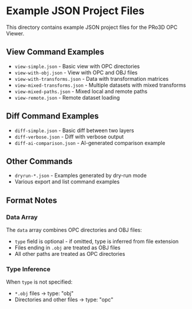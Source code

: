 # Example JSON Project Files

This directory contains example JSON project files for the PRo3D OPC Viewer.

## View Command Examples

- `view-simple.json` - Basic view with OPC directories
- `view-with-obj.json` - View with OPC and OBJ files  
- `view-with-transforms.json` - Data with transformation matrices
- `view-mixed-transforms.json` - Multiple datasets with mixed transforms
- `view-mixed-paths.json` - Mixed local and remote paths
- `view-remote.json` - Remote dataset loading

## Diff Command Examples
- `diff-simple.json` - Basic diff between two layers
- `diff-verbose.json` - Diff with verbose output
- `diff-ai-comparison.json` - AI-generated comparison example

## Other Commands
- `dryrun-*.json` - Examples generated by dry-run mode
- Various export and list command examples

## Format Notes

### Data Array
The `data` array combines OPC directories and OBJ files:
- `type` field is optional - if omitted, type is inferred from file extension
- Files ending in `.obj` are treated as OBJ files
- All other paths are treated as OPC directories

### Type Inference
When `type` is not specified:
- `*.obj` files → type: "obj"
- Directories and other files → type: "opc"
